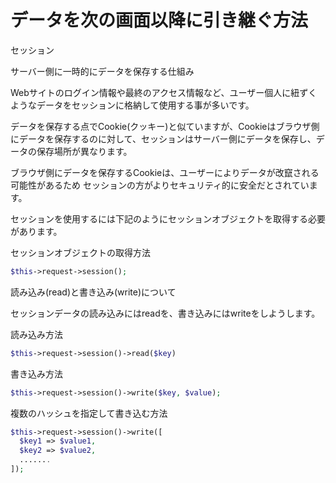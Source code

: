 # データを次の画面以降に引き継ぐ方法

セッション

サーバー側に一時的にデータを保存する仕組み

Webサイトのログイン情報や最終のアクセス情報など、ユーザー個人に紐ずくようなデータをセッションに格納して使用する事が多いです。

データを保存する点でCookie(クッキー)と似ていますが、Cookieはブラウザ側にデータを保存するのに対して、セッションはサーバー側にデータを保存し、データの保存場所が異なります。

ブラウザ側にデータを保存するCookieは、ユーザーによりデータが改竄される可能性があるため
セッションの方がよりセキュリティ的に安全だとされています。

セッションを使用するには下記のようにセッションオブジェクトを取得する必要があります。

セッションオブジェクトの取得方法

``` php
$this->request->session();
```

読み込み(read)と書き込み(write)について

セッションデータの読み込みにはreadを、書き込みにはwriteをしようします。

読み込み方法

``` php
$this->request->session()->read($key)
```

書き込み方法

``` php
$this->request->session()->write($key, $value);
```

複数のハッシュを指定して書き込む方法

``` php
$this->request->session()->write([
  $key1 => $value1,
  $key2 => $value2,
  .......
]);
```
